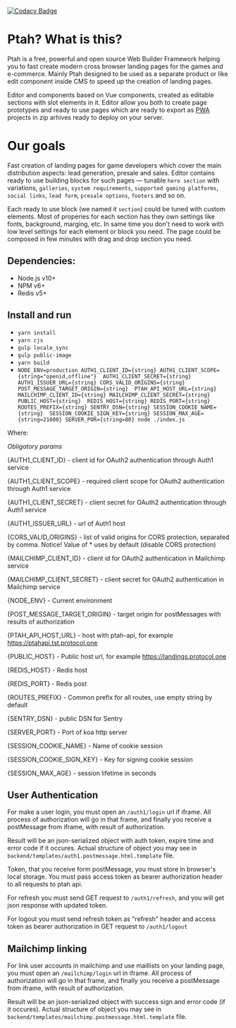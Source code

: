 [![Codacy Badge](https://api.codacy.com/project/badge/Grade/da503bb6111644f68a1266eea37309c7)](https://www.codacy.com/app/ProtocolOne/storefront)

# Ptah? What is this?

Ptah is a free, powerful and open source Web Builder Framework helping you to fast create modern cross browser landing pages for the games and e-commerce. Mainly Ptah designed to be used as a separate product or like edit component inside CMS to speed up the creation of landing pages. 

Editor and components based on Vue components, created as editable sections with slot elements in it. Editor allow you both to create page prototypes and ready to use pages which are ready to export as [PWA](https://developers.google.com/web/progressive-web-apps/) projects in zip arhives ready to deploy on your server. 

# Our goals

Fast creation of landing pages for game developers which cover the main distribution aspects: lead generation, presale and sales. Editor contains ready to use building blocks for such pages — tunable `hero section` with variations, `galleries`, `system requirements`, `supported gaming platforms`, `social links`, `lead form`, `presale options`, `footers` and so on.  

Each ready to use block (we named it `section`) could be tuned with custom elements. Most of properies for each section has they own settings like fonts, background, marging, etc. In same time you don't need to work with low level settings for each element or block you need. The page could be composed in few minutes with drag and drop section you need.

## Dependencies: 
* Node.js v10+
* NPM v6+
* Redis v5+

## Install and run
* `yarn install`
* `yarn cjs`
* `gulp locale_sync`
* `gulp public-image`
* `yarn build`
* `NODE_ENV=production AUTH1_CLIENT_ID={string} AUTH1_CLIENT_SCOPE={string="openid,offline"} 
AUTH1_CLIENT_SECRET={string} AUTH1_ISSUER_URL={string} CORS_VALID_ORIGINS={string} POST_MESSAGE_TARGET_ORIGIN={string} 
PTAH_API_HOST_URL={string} MAILCHIMP_CLIENT_ID={string} MAILCHIMP_CLIENT_SECRET={string} PUBLIC_HOST={string} 
REDIS_HOST={string} REDIS_PORT={string} ROUTES_PREFIX={string} SENTRY_DSN={string} SESSION_COOKIE_NAME={string} 
SESSION_COOKIE_SIGN_KEY={string} SESSION_MAX_AGE={string=21600} SERVER_POR={string=80} node ./index.js`

Where:

*Obligatory params*

{AUTH1_CLIENT_ID} - client id for OAuth2 authentication through Auth1 service

{AUTH1_CLIENT_SCOPE} - required client scope for OAuth2 authentication through Auth1 service

{AUTH1_CLIENT_SECRET} - client secret for OAuth2 authentication through Auth1 service

{AUTH1_ISSUER_URL} - url of Auth1 host 

{CORS_VALID_ORIGINS} - list of valid origins for CORS protection, separated by comma. Notice! Value of * uses by default (disable CORS protection)

{MAILCHIMP_CLIENT_ID} - client id for OAuth2 authentication in Mailchimp service

{MAILCHIMP_CLIENT_SECRET} - client secret for OAuth2 authentication in Mailchimp service

{NODE_ENV} - Current environment

{POST_MESSAGE_TARGET_ORIGIN} - target origin for postMessages with results of authorization

{PTAH_API_HOST_URL} - host with ptah-api, for example https://ptahapi.tst.protocol.one

{PUBLIC_HOST} - Public host url, for example https://landings.protocol.one

{REDIS_HOST} - Redis host

{REDIS_PORT} - Redis post

{ROUTES_PREFIX} - Common prefix for all routes, use empty string by default

{SENTRY_DSN} - public DSN for Sentry

{SERVER_PORT} - Port of koa http server

{SESSION_COOKIE_NAME} - Name of cookie session

{SESSION_COOKIE_SIGN_KEY} - Key for signing cookie session

{SESSION_MAX_AGE} - session lifetime in seconds






## User Authentication

For make a user login, you must open an `/auth1/login` url if iframe. 
All process of authorization will go in that frame, and finally you receive a postMessage from iframe, 
with result of authorization. 

Result will be an json-serialized object with auth token, expire time and error code if it occures. 
Actual structure of object you may see in `backend/templates/auth1.postmessage.html.template` file.

Token, that you receive form postMessage, you must store in browser's local storage.
You must pass access token as bearer authorization header to all requests to ptah api.

For refresh you must send GET request to `/auth1/refresh`, and you will get json response with updated token. 

For logout you must send refresh token as "refresh" header and access token as bearer authorization in GET request to 
`/auth1/logout`

## Mailchimp linking

For link user accounts in mailchimp and use maillists on your landing page, you must open an `/mailchimp/login` url
in iframe.
All process of authorization will go in that frame, and finally you receive a postMessage from iframe, 
with result of authorization. 

Result will be an json-serialized object with success sign and error code (if it occures). 
Actual structure of object you may see in `backend/templates/mailchimp.postmessage.html.template` file.

